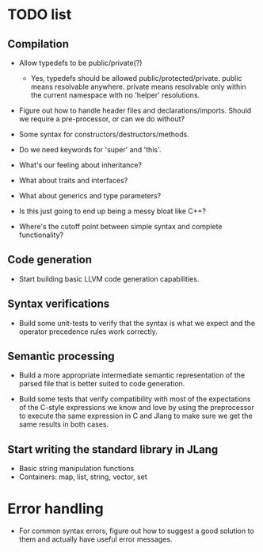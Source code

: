 # TODO list

## Compilation
* Allow typedefs to be public/private(?)
  * Yes, typedefs should be allowed public/protected/private.
    public means resolvable anywhere.
    private means resolvable only within the current namespace with no 'helper' resolutions.

* Figure out how to handle header files and declarations/imports.
  Should we require a pre-processor, or can we do without?
  
* Some syntax for constructors/destructors/methods.

* Do we need keywords for 'super' and 'this'.

* What's our feeling about inheritance?

* What about traits and interfaces?

* What about generics and type parameters?

* Is this just going to end up being a messy bloat like C++?

* Where's the cutoff point between simple syntax and complete functionality?

## Code generation
* Start building basic LLVM code generation capabilities.

## Syntax verifications
* Build some unit-tests to verify that the syntax is what we expect and
  the operator precedence rules work correctly.

## Semantic processing
* Build a more appropriate intermediate semantic representation of the parsed
  file that is better suited to code generation.

* Build some tests that verify compatibility with
  most of the expectations of the C-style
  expressions we know and love by using the preprocessor
  to execute the same expression in C and Jlang
  to make sure we get the same results in both cases.

## Start writing the standard library in JLang
* Basic string manipulation functions
* Containers: map, list, string, vector, set


# Error handling
* For common syntax errors, figure out how to suggest a good
  solution to them and actually have useful error messages.
  
